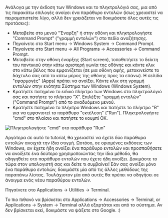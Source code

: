 <!--sec data-title="Opening: Windows" data-id="windows_prompt" data-collapse=true ces-->

Ανάλογα με την έκδοση των Windows και το πληκτρολόγιό σας, μια από τις παρακάτω επιλογές ανοίγει ένα παράθυρο εντολών (ίσως χρειαστεί να πειραματιστείτε λίγο, αλλά δεν χρειάζεται να δοκιμάσετε όλες αυτές τις προτάσεις):

- Μεταβείτε στο μενού "Έναρξη" ή στην οθόνη και πληκτρολογήστε "Command Prompt" ("γραμμή εντολών") στο πεδίο αναζήτησης.
- Πηγαίνετε στο Start menu → Windows System → Command Prompt.
- Πηγαίνετε στο Start menu → All Programs → Accessories → Command Prompt.
- Μεταβείτε στην οθόνη έναρξης (Start screen), τοποθετήστε το δείκτη του ποντικιού στην κάτω αριστερή γωνία της οθόνης και κάντε κλικ στο κάτω βέλος που εμφανίζεται (σε μια οθόνη αφής, μετακινείστε το δάχτυλο σας από το κάτω μέρος της οθόνης προς τα επάνω). Η σελίδα "εφαρμογές" (Apps) πρέπει να ανοίξει. Κάντε κλικ στη γραμμή εντολών στην ενότητα Σύστημα των Windows (Windows System).
- Κρατήστε πατημένο το ειδικό πλήκτρο των Windows στο πληκτρολόγιό σας και πατήστε το πλήκτρο "X". Επιλέξτε "γραμμή εντολών" ("Command Prompt") από το αναδυόμενο μενού.
- Κρατήστε πατημένο το πλήκτρο Windows και πατήστε το πλήκτρο "R" για να εμφανιστεί το παράθυρο "εκτέλεση" ("Run"). Πληκτρολογήστε "cmd" στο πλαίσιο και πατήστε το κουμπί ΟΚ.

![Πληκτρολογήστε "cmd" στο παράθυρο "Run"](../python_installation/images/windows-plus-r.png)

Αργότερα σε αυτό το tutorial, θα χρειαστεί να έχετε δύο παράθυρα εντολών ανοιχτά την ίδια στιγμή. Ωστόσο, σε ορισμένες εκδόσεις των Windows, αν έχετε ήδη ανοίξει ένα παράθυρο εντολών και προσπαθήσετε να ανοίξετε ένα δεύτερο χρησιμοποιώντας την ίδια μέθοδο, θα οδηγηθείτε στο παράθυρο εντολών που έχετε ήδη ανοίξει. Δοκιμάστε το τώρα στον υπολογιστή σας και δείτε τι συμβαίνει! Εάν σας ανοίξει μόνο ένα παράθυρο εντολών, δοκιμάστε μία από τις άλλες μεθόδους της παραπάνω λίστας. Τουλάχιστον μία από αυτές θα πρέπει να οδηγήσει σε άνοιγμα ενός νέου παραθύρου εντολών.

<!--endsec-->

<!--sec data-title="Opening: OS X" data-id="OSX_prompt" data-collapse=true ces-->

Πηγαίνετε στο Applications → Utilities → Terminal.

<!--endsec-->

<!--sec data-title="Opening: Linux" data-id="linux_prompt" data-collapse=true ces-->

Το πιο πιθανό να βρίσκεται στο Applications → Accessories → Terminal, or Applications → System → Terminal αλλά εξαρτάται και από το σύστημα. Αν δεν βρίσκεται εκεί, δοκιμάστε να ψάξετε στο Google. :)

<!--endsec-->